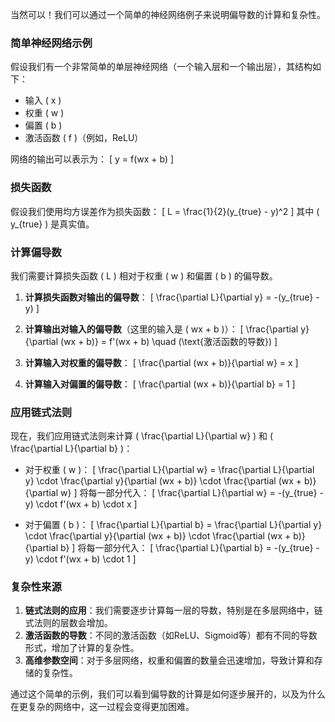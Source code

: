 当然可以！我们可以通过一个简单的神经网络例子来说明偏导数的计算和复杂性。

### 简单神经网络示例

假设我们有一个非常简单的单层神经网络（一个输入层和一个输出层），其结构如下：

- 输入 \( x \)
- 权重 \( w \)
- 偏置 \( b \)
- 激活函数 \( f \)（例如，ReLU）

网络的输出可以表示为：
\[
y = f(wx + b)
\]

### 损失函数

假设我们使用均方误差作为损失函数：
\[
L = \frac{1}{2}(y_{true} - y)^2
\]
其中 \( y_{true} \) 是真实值。

### 计算偏导数

我们需要计算损失函数 \( L \) 相对于权重 \( w \) 和偏置 \( b \) 的偏导数。

1. **计算损失函数对输出的偏导数**：
   \[
   \frac{\partial L}{\partial y} = -(y_{true} - y)
   \]

2. **计算输出对输入的偏导数**（这里的输入是 \( wx + b \)）：
   \[
   \frac{\partial y}{\partial (wx + b)} = f'(wx + b) \quad (\text{激活函数的导数})
   \]

3. **计算输入对权重的偏导数**：
   \[
   \frac{\partial (wx + b)}{\partial w} = x
   \]

4. **计算输入对偏置的偏导数**：
   \[
   \frac{\partial (wx + b)}{\partial b} = 1
   \]

### 应用链式法则

现在，我们应用链式法则来计算 \( \frac{\partial L}{\partial w} \) 和 \( \frac{\partial L}{\partial b} \)：

- 对于权重 \( w \)：
\[
\frac{\partial L}{\partial w} = \frac{\partial L}{\partial y} \cdot \frac{\partial y}{\partial (wx + b)} \cdot \frac{\partial (wx + b)}{\partial w}
\]
将每一部分代入：
\[
\frac{\partial L}{\partial w} = -(y_{true} - y) \cdot f'(wx + b) \cdot x
\]

- 对于偏置 \( b \)：
\[
\frac{\partial L}{\partial b} = \frac{\partial L}{\partial y} \cdot \frac{\partial y}{\partial (wx + b)} \cdot \frac{\partial (wx + b)}{\partial b}
\]
将每一部分代入：
\[
\frac{\partial L}{\partial b} = -(y_{true} - y) \cdot f'(wx + b) \cdot 1
\]

### 复杂性来源

1. **链式法则的应用**：我们需要逐步计算每一层的导数，特别是在多层网络中，链式法则的层数会增加。
2. **激活函数的导数**：不同的激活函数（如ReLU、Sigmoid等）都有不同的导数形式，增加了计算的复杂性。
3. **高维参数空间**：对于多层网络，权重和偏置的数量会迅速增加，导致计算和存储的复杂性。

通过这个简单的示例，我们可以看到偏导数的计算是如何逐步展开的，以及为什么在更复杂的网络中，这一过程会变得更加困难。